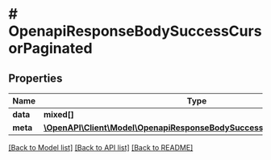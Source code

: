 # # OpenapiResponseBodySuccessCursorPaginated

## Properties

Name | Type | Description | Notes
------------ | ------------- | ------------- | -------------
**data** | **mixed[]** |  | [optional]
**meta** | [**\OpenAPI\Client\Model\OpenapiResponseBodySuccessCursorPaginatedMeta**](OpenapiResponseBodySuccessCursorPaginatedMeta.md) |  | [optional]

[[Back to Model list]](../../README.md#models) [[Back to API list]](../../README.md#endpoints) [[Back to README]](../../README.md)
